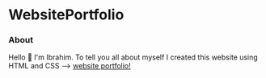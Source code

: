 # WebsitePortfolio

### About
Hello 👋 I'm Ibrahim. To tell you all about myself I created this website using HTML and CSS --> [website portfolio!](https://ibrahimharoon03.github.io/WebsitePortfolio/)
